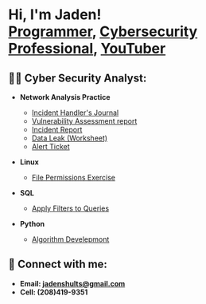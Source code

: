 <h1>Hi, I'm Jaden! <br/><a href="https://github.com/joshmadakor1">Programmer</a>, <a href="https://www.linkedin.com/in/joshmadakor/">Cybersecurity Professional</a>, <a href="https://www.youtube.com/c/joshmadakor">YouTuber</a></h1>

<h2>👨‍💻 Cyber Security Analyst:</h2>

- <b>Network Analysis Practice </b>
  - [Incident Handler's Journal](https://github.com/JadenShults/Incident-Handler-s-Journal/blob/main/Incident%20handler's%20journal%20.pdf)
  - [Vulnerability Assessment report](https://github.com/JadenShults/Incident-Handler-s-Journal/blob/main/Vulnerability%20assessment%20report.pdf)
  - [Incident Report](https://github.com/JadenShults/Incident-Handler-s-Journal/blob/main/Cybersecurity%20incident%20report.pdf)
  - [Data Leak (Worksheet)](https://github.com/JadenShults/Incident-Handler-s-Journal/blob/main/Activity%20Template_%20Data%20leak%20worksheet.pdf)
  - [Alert Ticket](https://github.com/JadenShults/Incident-Handler-s-Journal/blob/main/Alert%20ticket.pdf)

- <b>Linux</b>
  - [File Permissions Exercise](https://github.com/JadenShults/linux/blob/main/File%20permissions%20in%20Linux.pdf) 
- <b>SQL</b>
  - [Apply Filters to Queries](https://github.com/JadenShults/SQL/blob/main/Apply%20filters%20to%20SQL%20queries.pdf)
- <b>Python</b>
  - [Algorithm Develepmont](https://github.com/JadenShults/Python/blob/main/Algorithm%20for%20file%20updates%20in%20Python.pdf)

<h2> 🤳 Connect with me:</h2>


- <b>Email: jadenshults@gmail.com</b>
- <b>Cell: (208)419-9351<b>


<!--
**joshmadakor1/joshmadakor1** is a ✨ _special_ ✨ repository because its `README.md` (this file) appears on your GitHub profile.

Here are some ideas to get you started:

- 🔭 I’m currently working on ...
- 🌱 I’m currently learning ...
- 👯 I’m looking to collaborate on ...
- 🤔 I’m looking for help with ...
- 💬 Ask me about ...
- 📫 How to reach me: ...
- 😄 Pronouns: ...
- ⚡ Fun fact: ...
-->
